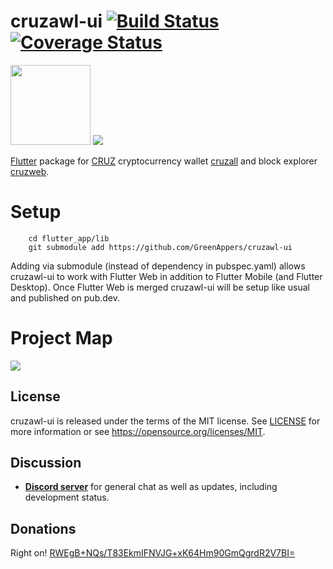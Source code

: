 # cruzawl-ui [![Build Status](https://travis-ci.org/GreenAppers/cruzawl-ui.svg?branch=master)](https://travis-ci.org/GreenAppers/cruzawl-ui) [![Coverage Status](https://coveralls.io/repos/github/GreenAppers/cruzawl-ui/badge.svg?branch=master)](https://coveralls.io/github/GreenAppers/cruzawl-ui?branch=master)
<img width=128 src="https://www.greenappers.com/cruzall/en/assets/cruzbit.png" /> <img src="https://www.greenappers.com/cruzall/en/assets/icon.png"/>

[Flutter](https://flutter.dev/) package for [CRUZ](https://github.com/cruzbit/cruzbit) cryptocurrency wallet [cruzall](https://github.com/GreenAppers/cruzall) and block explorer [cruzweb](https://github.com/GreenAppers/cruzweb).

# Setup

        cd flutter_app/lib
        git submodule add https://github.com/GreenAppers/cruzawl-ui

Adding via submodule (instead of dependency in pubspec.yaml) allows
cruzawl-ui to work with Flutter Web in addition to Flutter Mobile (and 
Flutter Desktop). Once Flutter Web is merged cruzawl-ui will be setup
like usual and published on pub.dev.

# Project Map
<img src="https://www.greenappers.com/cruzawl/diagram.svg" />

## License

cruzawl-ui is released under the terms of the MIT license. See [LICENSE](https://github.com/GreenAppers/cruzawl-ui/blob/master/LICENSE) for more information or see https://opensource.org/licenses/MIT.

## Discussion

* **[Discord server](https://discord.gg/MRrEHYw)** for general chat as well as updates, including development status.

## Donations

Right on!  [RWEgB+NQs/T83EkmIFNVJG+xK64Hm90GmQgrdR2V7BI=](https://www.cruzbase.com/#/address/RWEgB+NQs/T83EkmIFNVJG+xK64Hm90GmQgrdR2V7BI=)

